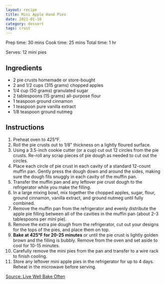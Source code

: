 ```yaml
---
layout: recipe
title: Mini Apple Hand Pies
date: 2021-01-10
category: dessert
tags: crust
---
```


Prep time: 30 mins
Cook time: 25 mins
Total time: 1 hr

Serves: 12 mini pies

## Ingredients
* 2 pie crusts homemade or store-bought
* 2 and 1/2 cups (315 grams) chopped apples
* 1/4 cup (50 grams) granulated sugar
* 2 tablespoons (15 grams) all-purpose flour
* 1 teaspoon ground cinnamon
* 1 teaspoon pure vanilla extract
* 1/8 teaspoon ground nutmeg

## Instructions
1. Preheat oven to 425°F.
1. Roll the pie crusts out to 1/8" thickness on a lightly floured surface. 
1. Using a 3.5-inch cookie cutter (or a cup) cut out 12 circles from the pie crusts. Re-roll any scrap pieces of pie dough as needed to cut out the circles.
1. Place each circle of pie crust in each cavity of a standard 12-count muffin pan. Gently press the dough down and around the sides, making sure the dough fits snuggly in each cavity of the muffin pan.
1. Transfer the muffin pan and any leftover pie crust dough to the refrigerator while you make the filling.
1. In a large mixing bowl, mix together the chopped apples, sugar, flour, ground cinnamon, vanilla extract, and ground nutmeg until fully combined. 
1. Remove the muffin pan from the refrigerator and evenly distribute the apple pie filling between all of the cavities in the muffin pan (about 2-3 tablespoons per mini pie).
1. Remove the extra pie dough from the refrigerator, cut out your designs for the tops of the pies, and place them on top.
1. **Bake at 425°F for 20-25 minutes** or until the pie crust is lightly golden brown and the filling is bubbly. Remove from the oven and set aside to cool for 10-15 minutes. 
1. Carefully remove the mini pies from the pan and transfer to a wire rack to finish cooling.
1. Store any leftover mini apple pies in the refrigerator for up to 4 days. Reheat in the microwave before serving.

[Source: Live Well Bake Often](https://www.livewellbakeoften.com/mini-apple-pies/#wprm-recipe-container-16842)
